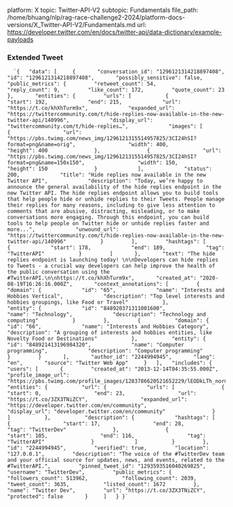 platform: X
topic: Twitter-API-V2
subtopic: Fundamentals
file_path: /home/bhuang/nlp/rag-race-challenge2-2024/platform-docs-versions/X_Twitter-API-V2/Fundamentals.md
url: https://developer.twitter.com/en/docs/twitter-api/data-dictionary/example-payloads


### Extended Tweet

      `{   "data": [     {       "conversation_id": "1296121314218897408",       "id": "1296121314218897408",       "possibly_sensitive": false,       "public_metrics": {         "retweet_count": 54,         "reply_count": 9,         "like_count": 172,         "quote_count": 23       },       "entities": {         "urls": [           {             "start": 192,             "end": 215,             "url": "https://t.co/khXhTurm9x",             "expanded_url": "https://twittercommunity.com/t/hide-replies-now-available-in-the-new-twitter-api/140996",             "display_url": "twittercommunity.com/t/hide-replies…",             "images": [               {                 "url": "https://pbs.twimg.com/news_img/1296121315514957825/3CI24hSI?format=png&name=orig",                 "width": 400,                 "height": 400               },               {                 "url": "https://pbs.twimg.com/news_img/1296121315514957825/3CI24hSI?format=png&name=150x150",                 "width": 150,                 "height": 150               }             ],             "status": 200,             "title": "Hide replies now available in the new Twitter API",             "description": "Today, we’re happy to announce the general availability of the hide replies endpoint in the new Twitter API. The hide replies endpoint allows you to build tools that help people hide or unhide replies to their Tweets. People manage their replies for many reasons, including to give less attention to comments that are abusive, distracting, misleading, or to make conversations more engaging. Through this endpoint, you can build tools to help people on Twitter hide or unhide replies faster and more...",             "unwound_url": "https://twittercommunity.com/t/hide-replies-now-available-in-the-new-twitter-api/140996"           }         ],         "hashtags": [           {             "start": 178,             "end": 189,             "tag": "TwitterAPI"           }         ]       },       "text": "The hide replies endpoint is launching today! \n\nDevelopers can hide replies to Tweets - a crucial way developers can help improve the health of the public conversation using the #TwitterAPI.\n\nhttps://t.co/khXhTurm9x",       "created_at": "2020-08-19T16:26:16.000Z",       "context_annotations": [         {           "domain": {             "id": "65",             "name": "Interests and Hobbies Vertical",             "description": "Top level interests and hobbies groupings, like Food or Travel"           },           "entity": {             "id": "848920371311001600",             "name": "Technology",             "description": "Technology and computing"           }         },         {           "domain": {             "id": "66",             "name": "Interests and Hobbies Category",             "description": "A grouping of interests and hobbies entities, like Novelty Food or Destinations"           },           "entity": {             "id": "848921413196984320",             "name": "Computer programming",             "description": "Computer programming"           }         }       ],       "author_id": "2244994945",       "lang": "en",       "source": "Twitter Web App"     }   ],   "includes": {     "users": [       {         "created_at": "2013-12-14T04:35:55.000Z",         "profile_image_url": "https://pbs.twimg.com/profile_images/1283786620521652229/lEODkLTh_normal.jpg",         "entities": {           "url": {             "urls": [               {                 "start": 0,                 "end": 23,                 "url": "https://t.co/3ZX3TNiZCY",                 "expanded_url": "https://developer.twitter.com/en/community",                 "display_url": "developer.twitter.com/en/community"               }             ]           },           "description": {             "hashtags": [               {                 "start": 17,                 "end": 28,                 "tag": "TwitterDev"               },               {                 "start": 105,                 "end": 116,                 "tag": "TwitterAPI"               }             ]           }         },         "id": "2244994945",         "verified": true,         "location": "127.0.0.1",         "description": "The voice of the #TwitterDev team and your official source for updates, news, and events, related to the #TwitterAPI.",         "pinned_tweet_id": "1293593516040269825",         "username": "TwitterDev",         "public_metrics": {           "followers_count": 513962,           "following_count": 2039,           "tweet_count": 3635,           "listed_count": 1672         },         "name": "Twitter Dev",         "url": "https://t.co/3ZX3TNiZCY",         "protected": false       }     ]   } }`